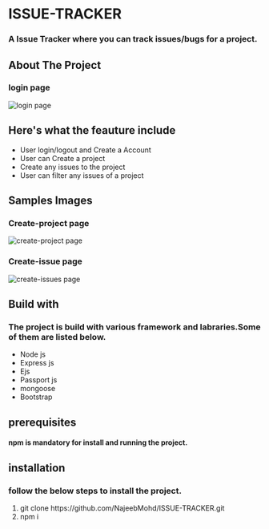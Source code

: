 # ISSUE-TRACKER
### A Issue Tracker where you can track issues/bugs for a project.

## About The Project
### login page
![login page](https://user-images.githubusercontent.com/113420077/216605584-da8eb12a-9e0e-485a-acd3-4120ae77ec8b.png)

## Here's what the feauture include
<ul>
  <li>User login/logout and Create a Account</li>
  <li>User can Create a project </li>
  <li>Create any issues to the project </li>
  <li>User can filter any issues of a project </li>
</ul>

## Samples Images
### Create-project page
![create-project page](https://user-images.githubusercontent.com/113420077/216605886-b40e4931-3cd4-40f5-969d-2647456390df.png)
### Create-issue page
![create-issues page](https://user-images.githubusercontent.com/113420077/216605905-38c468cc-099d-47ad-b7d7-f3d8dfa36633.png)

## Build with
### The project is build with various framework and labraries.Some of them are listed below.
<ul>
  <li>Node js</li>
  <li>Express js</li>
  <li>Ejs</li>
  <li>Passport js</li>
  <li>mongoose</li>
  <li>Bootstrap</li>
</ul>

## prerequisites
#### npm is mandatory for install and running the project.
## installation
### follow the below steps to install the project.
<ol>
  <li>git clone https://github.com/NajeebMohd/ISSUE-TRACKER.git </li>
  <li>npm i</li>
  
</ol>

